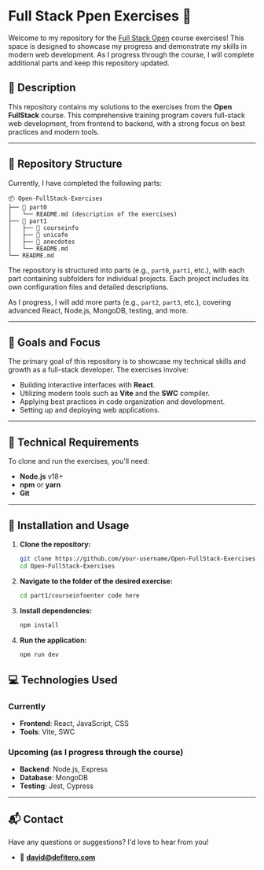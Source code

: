 # Full Stack Ppen Exercises 🚀

Welcome to my repository for the [Full Stack Open](https://fullstackopen.com/) course exercises! This space is designed to showcase my progress and demonstrate my skills in modern web development. As I progress through the course, I will complete additional parts and keep this repository updated.

## 📝 Description

This repository contains my solutions to the exercises from the **Open FullStack** course. This comprehensive training program covers full-stack web development, from frontend to backend, with a strong focus on best practices and modern tools.

---

## 📂 Repository Structure

Currently, I have completed the following parts: 

```plaintext
📦 Open-FullStack-Exercises
├── 📁 part0
│   └── README.md (description of the exercises)
├── 📁 part1
│   ├── 📁 courseinfo
│   ├── 📁 unicafe
│   ├── 📁 anecdotes
│   └── README.md
└── README.md
```

The repository is structured into parts (e.g., `part0`, `part1`, etc.), with each part containing subfolders for individual projects. Each project includes its own configuration files and detailed descriptions.

As I progress, I will add more parts (e.g., `part2`, `part3`, etc.), covering advanced React, Node.js, MongoDB, testing, and more.

---

## 🌟 Goals and Focus

The primary goal of this repository is to showcase my technical skills and growth as a full-stack developer. The exercises involve:

- Building interactive interfaces with **React**.
- Utilizing modern tools such as **Vite** and the **SWC** compiler.
- Applying best practices in code organization and development.
- Setting up and deploying web applications.

---

## 🔧 Technical Requirements

To clone and run the exercises, you'll need:

- **Node.js** v18+  
- **npm** or **yarn**  
- **Git**  

---

## 🚀 Installation and Usage

1. **Clone the repository:**

   ```bash
   git clone https://github.com/your-username/Open-FullStack-Exercises.git
   cd Open-FullStack-Exercises

2. **Navigate to the folder of the desired exercise:**

   ```bash
   cd part1/courseinfoenter code here

3. **Install dependencies:**

   ```bash
   npm install

3. **Run the application:**

   ```bash
   npm run dev

## 💻 Technologies Used

### Currently
- **Frontend**: React, JavaScript, CSS  
- **Tools**: Vite, SWC  

### Upcoming (as I progress through the course)
- **Backend**: Node.js, Express  
- **Database**: MongoDB  
- **Testing**: Jest, Cypress  

---

## 📬 Contact

Have any questions or suggestions? I'd love to hear from you!  

- 📧 **david@defitero.com**  
